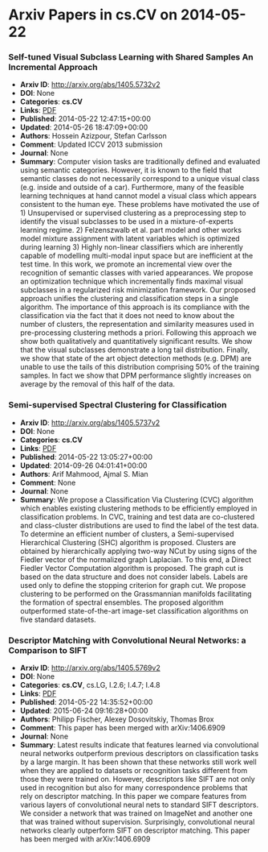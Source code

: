 # Arxiv Papers in cs.CV on 2014-05-22
### Self-tuned Visual Subclass Learning with Shared Samples An Incremental Approach
- **Arxiv ID**: http://arxiv.org/abs/1405.5732v2
- **DOI**: None
- **Categories**: **cs.CV**
- **Links**: [PDF](http://arxiv.org/pdf/1405.5732v2)
- **Published**: 2014-05-22 12:47:15+00:00
- **Updated**: 2014-05-26 18:47:09+00:00
- **Authors**: Hossein Azizpour, Stefan Carlsson
- **Comment**: Updated ICCV 2013 submission
- **Journal**: None
- **Summary**: Computer vision tasks are traditionally defined and evaluated using semantic categories. However, it is known to the field that semantic classes do not necessarily correspond to a unique visual class (e.g. inside and outside of a car). Furthermore, many of the feasible learning techniques at hand cannot model a visual class which appears consistent to the human eye. These problems have motivated the use of 1) Unsupervised or supervised clustering as a preprocessing step to identify the visual subclasses to be used in a mixture-of-experts learning regime. 2) Felzenszwalb et al. part model and other works model mixture assignment with latent variables which is optimized during learning 3) Highly non-linear classifiers which are inherently capable of modelling multi-modal input space but are inefficient at the test time. In this work, we promote an incremental view over the recognition of semantic classes with varied appearances. We propose an optimization technique which incrementally finds maximal visual subclasses in a regularized risk minimization framework. Our proposed approach unifies the clustering and classification steps in a single algorithm. The importance of this approach is its compliance with the classification via the fact that it does not need to know about the number of clusters, the representation and similarity measures used in pre-processing clustering methods a priori. Following this approach we show both qualitatively and quantitatively significant results. We show that the visual subclasses demonstrate a long tail distribution. Finally, we show that state of the art object detection methods (e.g. DPM) are unable to use the tails of this distribution comprising 50\% of the training samples. In fact we show that DPM performance slightly increases on average by the removal of this half of the data.



### Semi-supervised Spectral Clustering for Classification
- **Arxiv ID**: http://arxiv.org/abs/1405.5737v2
- **DOI**: None
- **Categories**: **cs.CV**
- **Links**: [PDF](http://arxiv.org/pdf/1405.5737v2)
- **Published**: 2014-05-22 13:05:27+00:00
- **Updated**: 2014-09-26 04:01:41+00:00
- **Authors**: Arif Mahmood, Ajmal S. Mian
- **Comment**: None
- **Journal**: None
- **Summary**: We propose a Classification Via Clustering (CVC) algorithm which enables existing clustering methods to be efficiently employed in classification problems. In CVC, training and test data are co-clustered and class-cluster distributions are used to find the label of the test data. To determine an efficient number of clusters, a Semi-supervised Hierarchical Clustering (SHC) algorithm is proposed. Clusters are obtained by hierarchically applying two-way NCut by using signs of the Fiedler vector of the normalized graph Laplacian. To this end, a Direct Fiedler Vector Computation algorithm is proposed. The graph cut is based on the data structure and does not consider labels. Labels are used only to define the stopping criterion for graph cut. We propose clustering to be performed on the Grassmannian manifolds facilitating the formation of spectral ensembles. The proposed algorithm outperformed state-of-the-art image-set classification algorithms on five standard datasets.



### Descriptor Matching with Convolutional Neural Networks: a Comparison to SIFT
- **Arxiv ID**: http://arxiv.org/abs/1405.5769v2
- **DOI**: None
- **Categories**: **cs.CV**, cs.LG, I.2.6; I.4.7; I.4.8
- **Links**: [PDF](http://arxiv.org/pdf/1405.5769v2)
- **Published**: 2014-05-22 14:35:52+00:00
- **Updated**: 2015-06-24 09:16:28+00:00
- **Authors**: Philipp Fischer, Alexey Dosovitskiy, Thomas Brox
- **Comment**: This paper has been merged with arXiv:1406.6909
- **Journal**: None
- **Summary**: Latest results indicate that features learned via convolutional neural networks outperform previous descriptors on classification tasks by a large margin. It has been shown that these networks still work well when they are applied to datasets or recognition tasks different from those they were trained on. However, descriptors like SIFT are not only used in recognition but also for many correspondence problems that rely on descriptor matching. In this paper we compare features from various layers of convolutional neural nets to standard SIFT descriptors. We consider a network that was trained on ImageNet and another one that was trained without supervision. Surprisingly, convolutional neural networks clearly outperform SIFT on descriptor matching. This paper has been merged with arXiv:1406.6909



